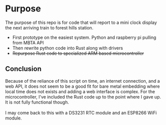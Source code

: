 # Purpose
The purpose of this repo is for code that will report to a mini clock display the next arriving train to forest hills station. <br>
<ul>
  <li>First prototype on the easiest system.  Python and raspberry pi pulling from MBTA API</li>
  <li>Then rewrite python code into Rust along with drivers</li>
  <li><strike>Repurpose Rust code to specialized ARM based microcontroller</strike></li>
</ul>

## Conclusion
Because of the reliance of this script on time, an internet connection, and a web API, 
it does not seem to be a good fit for bare metal embedding where local time does not exists and adding a web interface is complex.
For the microcontroller, I've included the Rust code up to the point where I gave up.  It is not fully functional though.<br>
<br>
I may come back to this with a DS3231 RTC module and an ESP8266 WiFi module.
